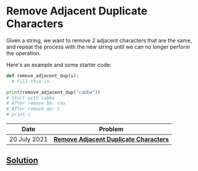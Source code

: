 # Remove Adjacent Duplicate Characters

Given a string, we want to remove 2 adjacent characters that are the same, and repeat the process with the new string until we can no longer perform the operation.

Here's an example and some starter code:
```python
def remove_adjacent_dup(s):
  # Fill this in.

print(remove_adjacent_dup("cabba"))
# Start with cabba
# After remove bb: caa
# After remove aa: c
# print c
```

| Date | Problem |
| ---- | ------- |
| 20 July 2021 | **[Remove Adjacent Duplicate Characters](solution.md)** |

## [Solution](2021-09-23)
